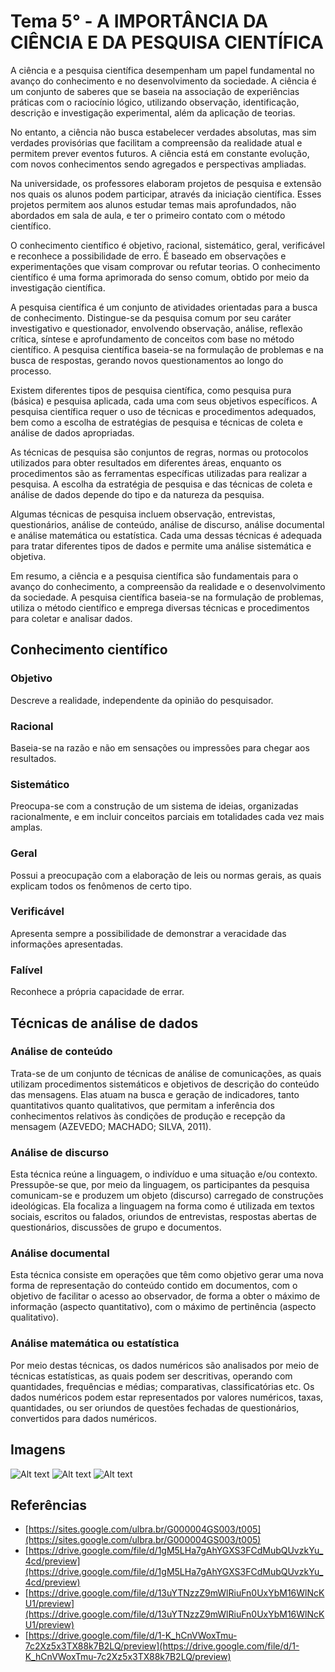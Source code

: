 # Tema 5° - A IMPORTÂNCIA DA CIÊNCIA E DA PESQUISA CIENTÍFICA

A ciência e a pesquisa científica desempenham um papel fundamental no avanço do conhecimento e no desenvolvimento da sociedade. A ciência é um conjunto de saberes que se baseia na associação de experiências práticas com o raciocínio lógico, utilizando observação, identificação, descrição e investigação experimental, além da aplicação de teorias.

No entanto, a ciência não busca estabelecer verdades absolutas, mas sim verdades provisórias que facilitam a compreensão da realidade atual e permitem prever eventos futuros. A ciência está em constante evolução, com novos conhecimentos sendo agregados e perspectivas ampliadas.

Na universidade, os professores elaboram projetos de pesquisa e extensão nos quais os alunos podem participar, através da iniciação científica. Esses projetos permitem aos alunos estudar temas mais aprofundados, não abordados em sala de aula, e ter o primeiro contato com o método científico.

O conhecimento científico é objetivo, racional, sistemático, geral, verificável e reconhece a possibilidade de erro. É baseado em observações e experimentações que visam comprovar ou refutar teorias. O conhecimento científico é uma forma aprimorada do senso comum, obtido por meio da investigação científica.

A pesquisa científica é um conjunto de atividades orientadas para a busca de conhecimento. Distingue-se da pesquisa comum por seu caráter investigativo e questionador, envolvendo observação, análise, reflexão crítica, síntese e aprofundamento de conceitos com base no método científico. A pesquisa científica baseia-se na formulação de problemas e na busca de respostas, gerando novos questionamentos ao longo do processo.

Existem diferentes tipos de pesquisa científica, como pesquisa pura (básica) e pesquisa aplicada, cada uma com seus objetivos específicos. A pesquisa científica requer o uso de técnicas e procedimentos adequados, bem como a escolha de estratégias de pesquisa e técnicas de coleta e análise de dados apropriadas.

As técnicas de pesquisa são conjuntos de regras, normas ou protocolos utilizados para obter resultados em diferentes áreas, enquanto os procedimentos são as ferramentas específicas utilizadas para realizar a pesquisa. A escolha da estratégia de pesquisa e das técnicas de coleta e análise de dados depende do tipo e da natureza da pesquisa.

Algumas técnicas de pesquisa incluem observação, entrevistas, questionários, análise de conteúdo, análise de discurso, análise documental e análise matemática ou estatística. Cada uma dessas técnicas é adequada para tratar diferentes tipos de dados e permite uma análise sistemática e objetiva.

Em resumo, a ciência e a pesquisa científica são fundamentais para o avanço do conhecimento, a compreensão da realidade e o desenvolvimento da sociedade. A pesquisa científica baseia-se na formulação de problemas, utiliza o método científico e emprega diversas técnicas e procedimentos para coletar e analisar dados.

## Conhecimento científico

### Objetivo

Descreve a realidade, independente da opinião do pesquisador.

### Racional

Baseia-se na razão e não em sensações ou impressões para chegar aos resultados.

### Sistemático

Preocupa-se com a construção de um sistema de ideias, organizadas racionalmente, e em incluir conceitos parciais em totalidades cada vez mais amplas.

### Geral

Possui a preocupação com a elaboração de leis ou normas gerais, as quais explicam todos os fenômenos de certo tipo.

### Verificável

Apresenta sempre a possibilidade de demonstrar a veracidade das informações apresentadas.

### Falível

Reconhece a própria capacidade de errar.

## Técnicas de análise de dados

### Análise de conteúdo

Trata-se de um conjunto de técnicas de análise de comunicações, as quais utilizam procedimentos sistemáticos e objetivos de descrição do conteúdo das mensagens. Elas atuam na busca e geração de indicadores, tanto quantitativos quanto qualitativos, que permitam a inferência dos conhecimentos relativos às condições de produção e recepção da mensagem (AZEVEDO; MACHADO; SILVA, 2011).

### Análise de discurso

Esta técnica reúne a linguagem, o indivíduo e uma situação e/ou contexto. Pressupõe-se que, por meio da linguagem, os participantes da pesquisa comunicam-se e produzem um objeto (discurso) carregado de construções ideológicas. Ela focaliza a linguagem na forma como é utilizada em textos sociais, escritos ou falados, oriundos de entrevistas, respostas abertas de questionários, discussões de grupo e documentos.

### Análise documental

Esta técnica consiste em operações que têm como objetivo gerar uma nova forma de representação do conteúdo contido em documentos, com o objetivo de facilitar o acesso ao observador, de forma a obter o máximo de informação (aspecto quantitativo), com o máximo de pertinência (aspecto qualitativo).

### Análise matemática ou estatística

Por meio destas técnicas, os dados numéricos são analisados por meio de técnicas estatísticas, as quais podem ser descritivas, operando com quantidades, frequências e médias; comparativas, classificatórias etc. Os dados numéricos podem estar representados por valores numéricos, taxas, quantidades, ou ser oriundos de questões fechadas de questionários, convertidos para dados numéricos.

## Imagens

![Alt text](./../assets/tema-5/1.png)
![Alt text](./../assets/tema-5/2.png)
![Alt text](./../assets/tema-5/3.png)

## Referências

- [https://sites.google.com/ulbra.br/G000004GS003/t005](https://sites.google.com/ulbra.br/G000004GS003/t005)
- [https://drive.google.com/file/d/1gM5LHa7gAhYGXS3FCdMubQUvzkYu_4cd/preview](https://drive.google.com/file/d/1gM5LHa7gAhYGXS3FCdMubQUvzkYu_4cd/preview)
- [https://drive.google.com/file/d/13uYTNzzZ9mWlRiuFn0UxYbM16WlNcKU1/preview](https://drive.google.com/file/d/13uYTNzzZ9mWlRiuFn0UxYbM16WlNcKU1/preview)
- [https://drive.google.com/file/d/1-K_hCnVWoxTmu-7c2Xz5x3TX88k7B2LQ/preview](https://drive.google.com/file/d/1-K_hCnVWoxTmu-7c2Xz5x3TX88k7B2LQ/preview)
